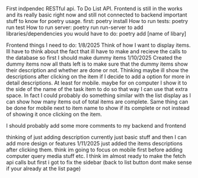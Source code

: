 First indpendec RESTful api. To Do List API. Frontend is still in the works and its really basic right now and still not connected to backend
important stuff to know for poetry usage.
first: poetry install
How to run tests: poetry run test
How to run server: poetry run run-server
to add libraries/dependencies you would have to do: poetry add [name of libary]

Frontend things I need to do:
1/8/2025
Think of how I want to display items.
Ill have to think about the fact that ill have to make and recieve the calls to the database so first I 
should make dummy items
1/10/2025
Created the dummy items now all thats left is to make sure that the dummy items show their description
and whether are done or not. Thinking maybe ill show the descriptions after clicking on the item if I
decide to add a option for more in detail descriptions.
At least for mobile. maybe for on computer I show it to the side of the name of the task item to do
so that way I can use that extra space. In fact I could probably do something similar with the list display as I can show how many items out of total items are complete. Same thing can be done for mobile next to item name to show if its complete or not instead of showing it once clicking on the item.

I should probably add some more comments to my backend and frontend

thinking of just adding description currently just basic stuff and then I can add more design or features
1/11/2025 
just added the items descriptions after clicking them. think im going to focus on mobile first before adding computer query media stuff etc.
I think im almost ready to make the fetch api calls but first i got to fix the sidebar (back to list button dont make sense if your already at the list page)

